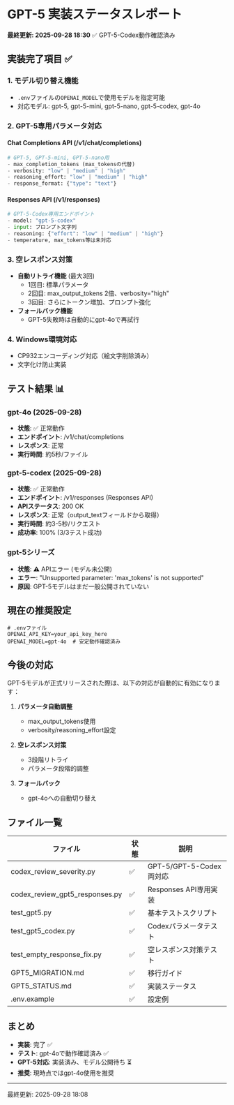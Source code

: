 # GPT-5 実装ステータスレポート

**最終更新: 2025-09-28 18:30** ✅ GPT-5-Codex動作確認済み

## 実装完了項目 ✅

### 1. モデル切り替え機能
- `.env`ファイルの`OPENAI_MODEL`で使用モデルを指定可能
- 対応モデル: gpt-5, gpt-5-mini, gpt-5-nano, gpt-5-codex, gpt-4o

### 2. GPT-5専用パラメータ対応

#### Chat Completions API (/v1/chat/completions)
```python
# GPT-5, GPT-5-mini, GPT-5-nano用
- max_completion_tokens (max_tokensの代替)
- verbosity: "low" | "medium" | "high"
- reasoning_effort: "low" | "medium" | "high"
- response_format: {"type": "text"}
```

#### Responses API (/v1/responses)
```python
# GPT-5-Codex専用エンドポイント
- model: "gpt-5-codex"
- input: プロンプト文字列
- reasoning: {"effort": "low" | "medium" | "high"}
- temperature, max_tokens等は未対応
```

### 3. 空レスポンス対策
- **自動リトライ機能** (最大3回)
  - 1回目: 標準パラメータ
  - 2回目: max_output_tokens 2倍、verbosity="high"
  - 3回目: さらにトークン増加、プロンプト強化
- **フォールバック機能**
  - GPT-5失敗時は自動的にgpt-4oで再試行

### 4. Windows環境対応
- CP932エンコーディング対応（絵文字削除済み）
- 文字化け防止実装

## テスト結果 📊

### gpt-4o (2025-09-28)
- **状態**: ✅ 正常動作
- **エンドポイント**: /v1/chat/completions
- **レスポンス**: 正常
- **実行時間**: 約5秒/ファイル

### gpt-5-codex (2025-09-28)
- **状態**: ✅ 正常動作
- **エンドポイント**: /v1/responses (Responses API)
- **APIステータス**: 200 OK
- **レスポンス**: 正常（output_textフィールドから取得）
- **実行時間**: 約3-5秒/リクエスト
- **成功率**: 100% (3/3テスト成功)

### gpt-5シリーズ
- **状態**: ⚠️ APIエラー (モデル未公開)
- **エラー**: "Unsupported parameter: 'max_tokens' is not supported"
- **原因**: GPT-5モデルはまだ一般公開されていない

## 現在の推奨設定

```env
# .envファイル
OPENAI_API_KEY=your_api_key_here
OPENAI_MODEL=gpt-4o  # 安定動作確認済み
```

## 今後の対応

GPT-5モデルが正式リリースされた際は、以下の対応が自動的に有効になります：

1. **パラメータ自動調整**
   - max_output_tokens使用
   - verbosity/reasoning_effort設定

2. **空レスポンス対策**
   - 3段階リトライ
   - パラメータ段階的調整

3. **フォールバック**
   - gpt-4oへの自動切り替え

## ファイル一覧

| ファイル | 状態 | 説明 |
|---------|------|------|
| codex_review_severity.py | ✅ | GPT-5/GPT-5-Codex両対応 |
| codex_review_gpt5_responses.py | ✅ | Responses API専用実装 |
| test_gpt5.py | ✅ | 基本テストスクリプト |
| test_gpt5_codex.py | ✅ | Codexパラメータテスト |
| test_empty_response_fix.py | ✅ | 空レスポンス対策テスト |
| GPT5_MIGRATION.md | ✅ | 移行ガイド |
| GPT5_STATUS.md | ✅ | 実装ステータス |
| .env.example | ✅ | 設定例 |

## まとめ

- **実装**: 完了 ✅
- **テスト**: gpt-4oで動作確認済み ✅
- **GPT-5対応**: 実装済み、モデル公開待ち ⏳
- **推奨**: 現時点ではgpt-4o使用を推奨

---
最終更新: 2025-09-28 18:08